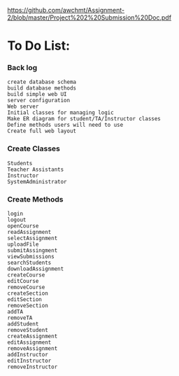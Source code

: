 https://github.com/awchmt/Assignment-2/blob/master/Project%202%20Submission%20Doc.pdf

# To Do List:

### Back log
    create database schema
    build database methods
    build simple web UI
    server configuration
    Web server
    Initial classes for managing logic
    Make ER diagram for student/TA/Instructor classes
    Define methods users will need to use
    Create full web layout

### Create Classes
    Students
    Teacher Assistants
    Instructor
    SystemAdministrator

### Create Methods
    login
    logout
    openCourse
    readAssignment
    selectAssignment
    uploadFile
    submitAssingment
    viewSubmissions
    searchStudents
    downloadAssignment
    createCourse
    editCourse
    removeCourse
    createSection
    editSection
    removeSection
    addTA
    removeTA
    addStudent
    removeStudent
    createAssignment
    editAssignment
    removeAssignment
    addInstructor
    editInstructor
    removeInstructor
